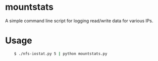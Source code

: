 # mountstats

A simple command line script for logging read/write data for various IPs.

# Usage
``` bash
    $ ./nfs-iostat.py 5 | python mountstats.py
```
